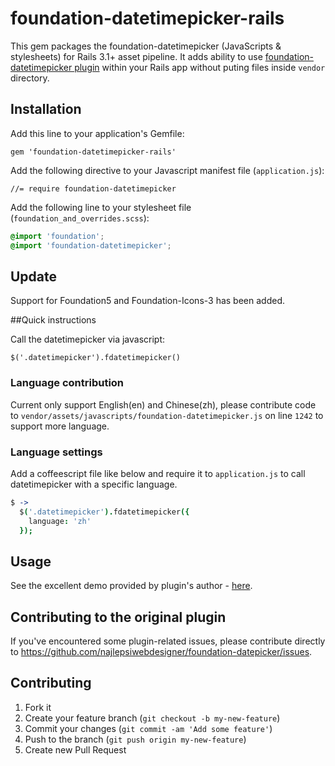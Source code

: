 # foundation-datetimepicker-rails

This gem packages the foundation-datetimepicker (JavaScripts & stylesheets) for Rails 3.1+ asset pipeline. It adds ability to use [foundation-datetimepicker plugin](https://github.com/najlepsiwebdesigner/foundation-datepicker) within your Rails app without puting files inside `vendor` directory.

## Installation

Add this line to your application's Gemfile:

    gem 'foundation-datetimepicker-rails'

Add the following directive to your Javascript manifest file (`application.js`):

    //= require foundation-datetimepicker

Add the following line to your stylesheet file (`foundation_and_overrides.scss`):

```scss
@import 'foundation';
@import 'foundation-datetimepicker';
```
## Update

Support for Foundation5 and Foundation-Icons-3 has been added.

##Quick instructions

Call the datetimepicker via javascript:

    $('.datetimepicker').fdatetimepicker()


### Language contribution
Current only support English(en) and Chinese(zh), please contribute code to `vendor/assets/javascripts/foundation-datetimepicker.js` on line `1242` to support more language.



### Language settings
Add a coffeescript file like below and require it to `application.js` to call datetimepicker with a specific language.
```coffee
$ ->
  $('.datetimepicker').fdatetimepicker({
    language: 'zh'
  });
```


## Usage

See the excellent demo provided by plugin's author - [here](http://foundation-datepicker.peterbeno.com/example.html).

## Contributing to the original plugin

If you've encountered some plugin-related issues, please contribute directly to https://github.com/najlepsiwebdesigner/foundation-datepicker/issues.

## Contributing

1. Fork it
2. Create your feature branch (`git checkout -b my-new-feature`)
3. Commit your changes (`git commit -am 'Add some feature'`)
4. Push to the branch (`git push origin my-new-feature`)
5. Create new Pull Request
